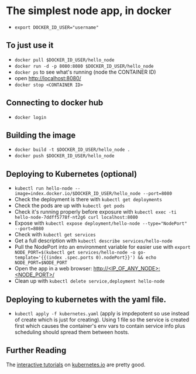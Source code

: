 # The simplest node app, in docker
 - `export DOCKER_ID_USER="username"`

## To just use it
 - `docker pull $DOCKER_ID_USER/hello_node`
 - `docker run -d -p 8080:8080 $DOCKER_ID_USER/hello_node`
 - `docker ps` to see what's running (node the CONTAINER ID)
 - open [http://localhost:8080/](http://localhost:8080/)
 - `docker stop <CONTAINER ID>`

## Connecting to docker hub
 - `docker login`

## Building the image
 - `docker build -t $DOCKER_ID_USER/hello_node .`
 - `docker push $DOCKER_ID_USER/hello_node`

## Deploying to Kubernetes (optional)
 - `kubectl run hello-node --image=index.docker.io/$DOCKER_ID_USER/hello_node --port=8080`
 - Check the deployment is there with `kubectl get deployments`
 - Check the pods are up with `kubectl get pods`
 - Check it's running properly before exposure with `kubectl exec -ti hello-node-7ddff5778f-nt2g6 curl localhost:8080`
 - Expose with `kubectl expose deployment/hello-node --type="NodePort" --port=8080`
 - Check with `kubectl get services`
 - Get a full description with `kubectl describe services/hello-node`
 - Pull the NodePort into an environment variable for easier use with `export NODE_PORT=$(kubectl get services/hello-node -o go-template='{{(index .spec.ports 0).nodePort}}') && echo NODE_PORT=$NODE_PORT`
 - Open the app in a web browser: [http://<IP_OF_ANY_NODE>:<NODE_PORT>/](http://<IP_OF_ANY_NODE>:<NODE_PORT>/)
 - Clean up with `kubectl delete service,deployment hello-node`

## Deploying to kubernetes with the yaml file.
 - `kubectl apply -f kubernetes.yaml` (apply is impdepotent so use instead of create which is just for creating). Using 1 file so the service is created first which causes the container's env vars to contain service info plus scheduling should spread them between hosts.

## Further Reading

The [interactive tutorials](https://kubernetes.io/docs/tutorials/kubernetes-basics/cluster-interactive/) on [kubernetes.io](https://kubernetes.io/) are pretty good.
